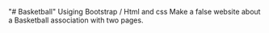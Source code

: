"# Basketball" 
Usiging Bootstrap / Html and css
Make a false website about a Basketball association with two pages.
